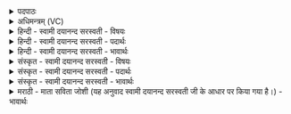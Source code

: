 <details><summary>पदपाठः</summary>

स्वाहा॑। रु॒द्राय॑। रु॒दाय॑। रु॒द्रहू॑तये॒ इति॑ रुद्र॒ऽहू॑तये। स्वाहा॑। सम्। ज्योति॑षा। ज्योतिः॑। अह॒रित्यहः॑। के॒तुना॑। जु॒ष॒ता॒म्। सु॒ज्योति॒रिति॑ सु॒ऽज्योतिः॑। ज्योति॑षा। स्वाहा॑। रात्रिः॑। के॒तुना॑। जु॒ष॒ता॒म्। सु॒ज्योति॒रिति॑ सु॒ऽज्योतिः॑। ज्योति॑षा। स्वाहा॑। रात्रिः॑। के॒तुना॑। जु॒ष॒ता॒म्। सु॒ज्योति॒रिति॑। सु॒ऽज्योतिः॑। ज्योति॑षा। स्वाहा॑। मधु॑। हु॒तम्। इन्द्र॑तम॒ इतीन्द्र॑ऽतमे। अ॒ग्नौ। अ॒श्याम॑। ते॒। दे॒व॒। घ॒र्म॒। नमः॑। ते॒। अ॒स्तु॒। मा। मा॒। हि॒ꣳसीः॒। १६।
</details>

<details><summary>अधिमन्त्रम् (VC)</summary>

- रुद्रादयो देवताः
- दीर्घतमा ऋषिः
- भुरिगतिधृतिः
- षड्जः
</details>

<details><summary>हिन्दी - स्वामी दयानन्द सरस्वती - विषयः</summary>

फिर मनुष्यों को क्या करना चाहिये, इस विषय को अगले मन्त्र में कहा है ॥
</details>

<details><summary>हिन्दी - स्वामी दयानन्द सरस्वती - पदार्थः</summary>

पदार्थान्वयभाषाः -  हे स्त्रि वा पुरुष ! आप (केतुना) बुद्धि से (रुद्रहूतये) प्राण वा जीवों की स्तुति करनेवाले (रुद्राय) जीव के लिये (स्वाहा) सत्यवाणी से (ज्योतिषा) प्रकाश के साथ (ज्योतिः) प्रकाश को (स्वाहा) सत्यक्रिया से युक्त (ज्योतिषा) सत्य विद्या के उपदेशरूप प्रकाश के साथ (सुज्योतिः) सुन्दर विद्यादि सद्गुणों के प्रकाश तथा (अहः) दिन को (स्वाहा) सत्यक्रिया से (सम्, जुषताम्) सम्यक् सेवन करो (केतुना) संकेतरूप चिह्न और (ज्योतिषा) मननादि रूप प्रकाश के साथ (ज्योतिः) धर्मादिरूप सद्गुणों के प्रकाश और (रात्रिः) रात्रि को (स्वाहा) सत्यक्रिया) से (जुषताम्) सेवन करो। हे (घर्म) प्रकाशमान (देव) विद्वान् जन जिससे (ते) आपके लिये (इन्द्रतमे) अतिशय ऐश्वर्य्य के हेतु विद्युद्रूप (अग्नौ) अग्नि में (हुतम्) होम किये (मधु) मधुरादि गुणयुक्त घृतादि पदार्थ को घ्राण द्वारा (अश्याम) प्राप्त होवें (ते) आपके लिये (नमः) नमस्कार (अस्तु) प्राप्त हो आप (मा) मुझको (मा) मत (हिंसीः) मारिये ॥१६ ॥
</details>

<details><summary>हिन्दी - स्वामी दयानन्द सरस्वती - भावार्थः</summary>

भावार्थभाषाः -  मनुष्यों को योग्य है कि प्राण, जीवन और समाज की रक्षा के लिये विज्ञान के साथ कर्म और दिन-रात्रि का युक्ति से सेवन करें और प्रतिदिन प्रातः-सायंकाल में कस्तूरी आदि सुगन्धित द्रव्ययुक्त घृत को अग्नि में होम कर वायु आदि की शुद्धि द्वारा नित्य आनन्दित होवें ॥१६ ॥
</details>

<details><summary>संस्कृत - स्वामी दयानन्द सरस्वती - विषयः</summary>

पुनर्मनुष्यैः किं कर्त्तव्यमित्याह ॥
</details>

<details><summary>संस्कृत - स्वामी दयानन्द सरस्वती - पदार्थः</summary>

पदार्थान्वयभाषाः -  हे स्त्रि पुरुष वा ! भवति भवन्वा केतुना रुद्राय रुद्रहूतये स्वाहा ज्योतिषा ज्योतिः स्वाहा ज्योतिषा सु्ज्योतिरहः स्वाहा संजुषताम्। केतुना ज्योतिषा सुज्योतिः रात्री रात्रिं स्वाहा जुषताम्। हे देव घर्म ! येन त इन्द्रतमेऽग्नौ मधु हुतमश्याम ते नमोऽस्तु, त्वं मा मा हिंसीः ॥१६ ॥
</details>

<details><summary>संस्कृत - स्वामी दयानन्द सरस्वती - भावार्थः</summary>

भावार्थभाषाः -  मनुष्यैः प्राणानां जीवनस्य समाजस्य च रक्षणाय विज्ञानेन कर्माण्यहोरात्रश्च युक्त्या सेवनीयः, प्रतिदिनं प्रातः सायं कस्तूर्यादिसुगन्धियुक्तं घृतं वह्नौ हुत्वा वाय्वादिशुद्धिद्वारा नित्यं मोदनीयम् ॥१६ ॥
</details>

<details><summary>मराठी - माता सविता जोशी (यह अनुवाद स्वामी दयानन्द सरस्वती जी के आधार पर किया गया है।) - भावार्थः</summary>

भावार्थभाषाः -  माणसांनी प्राण, जीवन व समाजाच्या रक्षणासाठी विज्ञानयुक्त कर्म करावे आणि दिवस व रात्र यांचा युक्तीपूर्वक वापर करावा. दररोज सकाळी व संध्याकाळी कस्तुरी वगैरे सुगंधित द्रव्ययुक्त तुपाची अग्नीमध्ये आहुती देऊन वायू इत्यादींना शुद्ध करून नित्य आनंद भोगावा.
</details>